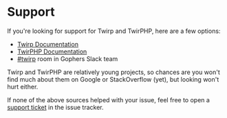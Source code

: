 # Support

If you're looking for support for Twirp and TwirPHP, here are a few options:

- [Twirp Documentation](https://twitchtv.github.io/twirp/)
- [TwirPHP Documentation](http://twirphp.readthedocs.io)
- [#twirp](https://gophers.slack.com/messages/C8T4Y2248) room in Gophers Slack team

Twirp and TwirPHP are relatively young projects, so chances are you won't find
much about them on Google or StackOverflow (yet), but looking won't hurt either.

If none of the above sources helped with your issue, feel free to open a
[support ticket](../../../issues/new?template=support_request.md) in the issue tracker. 
